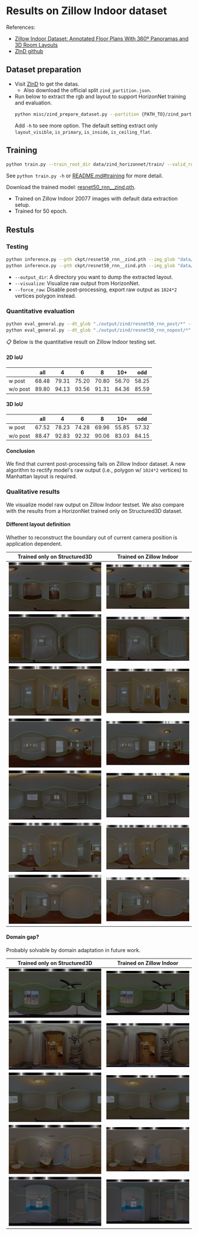 # Results on Zillow Indoor dataset

References:
- [Zillow Indoor Dataset: Annotated Floor Plans With 360º Panoramas and 3D Room Layouts](https://openaccess.thecvf.com/content/CVPR2021/papers/Cruz_Zillow_Indoor_Dataset_Annotated_Floor_Plans_With_360deg_Panoramas_and_CVPR_2021_paper.pdf)
- [ZInD github](https://github.com/zillow/zind)


## Dataset preparation
- Visit [ZInD](https://github.com/zillow/zind) to get the datas.
    - Also download the official split `zind_partition.json`.
- Run below to extract the rgb and layout to support HorizonNet training and evaluation.
    ```bash
    python misc/zind_prepare_dataset.py --partition {PATH_TO}/zind_partition.json --indir {PATH_TO_DATA_ROOT} --outdir data/zind_horizonnet/
    ```
  Add `-h` to see more option. The default setting extract only `layout_visible`, `is_primary`, `is_inside`, `is_ceiling_flat`.


## Training
```bash
python train.py --train_root_dir data/zind_horizonnet/train/ --valid_root_dir data/zind_horizonnet/val/ --id resnet50_rnn__zind --epochs 50
```
See `python train.py -h` or [README.md#training](https://github.com/sunset1995/HorizonNet#training) for more detail.

Download the trained model: [resnet50_rnn__zind.pth](https://drive.google.com/open?id=1FrMdk7Z4_sTZOOW65Ek77WbjiDbV98uJ).
- Trained on Zillow Indoor 20077 images with default data extraction setup.
- Trained for 50 epoch.


## Restuls

### Testing
```bash
python inference.py --pth ckpt/resnet50_rnn__zind.pth --img_glob "data/zind_horizonnet/test/img/*" --output_dir ./output/zind/resnet50_rnn_post/ --visualize
python inference.py --pth ckpt/resnet50_rnn__zind.pth --img_glob "data/zind_horizonnet/test/img/*" --output_dir ./output/zind/resnet50_rnn_nopost/ --visualize --force_raw
```
- `--output_dir`: A directory you want to dump the extracted layout.
- `--visualize`: Visualize raw output from HorizonNet.
- `--force_raw`: Disable post-processing, export raw output as `1024*2` vertices polygon instead.

### Quantitative evaluation
```bash
python eval_general.py --dt_glob "./output/zind/resnet50_rnn_post/*" --gt_glob "data/zind_horizonnet/test/label_cor/*"
python eval_general.py --dt_glob "./output/zind/resnet50_rnn_nopost/*" --gt_glob "data/zind_horizonnet/test/label_cor/*"
```

:clipboard: Below is the quantitative result on Zillow Indoor testing set.

#### 2D IoU
|          | all    | 4     | 6     | 8     | 10+   | odd   |
|----------|--------|-------|-------|-------|-------|-------|
| w post   | 68.48  | 79.31 | 75.20 | 70.80 | 56.70 | 58.25 |
| w/o post | 89.80  | 94.13 | 93.56 | 91.31 | 84.36 | 85.59 |

#### 3D IoU
|          | all    | 4     | 6     | 8     | 10+   | odd   |
|----------|--------|-------|-------|-------|-------|-------|
| w post   | 67.52  | 78.23 | 74.28 | 69.96 | 55.85 | 57.32 |
| w/o post | 88.47  | 92.83 | 92.32 | 90.06 | 83.03 | 84.15 |

#### Conclusion
We find that current post-processing fails on Zillow Indoor dataset.
A new algorithm to rectify model's raw output (i.e., polygon w/ `1024*2` vertices) to Manhattan layout is required.


### Qualitative results

We visualize model raw output on Zillow Indoor testset.
We also compare with the results from a HorizonNet trained only on Structured3D dataset.

#### Different layout definition
Whether to reconstruct the boundary out of current camera position is application dependent.

| Trained only on Structured3D | Trained on Zillow Indoor |
|:--:|:--:|
|![](assets/result_zind/trained_st3d/0010_floor_01_partial_room_10_pano_6.raw.png)|![](assets/result_zind/trained_zind/0010_floor_01_partial_room_10_pano_6.raw.png)|
|![](assets/result_zind/trained_st3d/0010_floor_01_partial_room_05_pano_24.raw.png)|![](assets/result_zind/trained_zind/0010_floor_01_partial_room_05_pano_24.raw.png)|
|![](assets/result_zind/trained_st3d/0010_floor_01_partial_room_14_pano_18.raw.png)|![](assets/result_zind/trained_zind/0010_floor_01_partial_room_14_pano_18.raw.png)|
|![](assets/result_zind/trained_st3d/0010_floor_01_partial_room_02_pano_9.raw.png)|![](assets/result_zind/trained_zind/0010_floor_01_partial_room_02_pano_9.raw.png)|
|![](assets/result_zind/trained_st3d/0010_floor_01_partial_room_01_pano_25.raw.png)|![](assets/result_zind/trained_zind/0010_floor_01_partial_room_01_pano_25.raw.png)|
|![](assets/result_zind/trained_st3d/0010_floor_01_partial_room_07_pano_14.raw.png)|![](assets/result_zind/trained_zind/0010_floor_01_partial_room_07_pano_14.raw.png)|
|![](assets/result_zind/trained_st3d/0010_floor_01_partial_room_12_pano_2.raw.png)|![](assets/result_zind/trained_zind/0010_floor_01_partial_room_12_pano_2.raw.png)|


#### Domain gap?
Probably solvable by domain adaptation in future work.

| Trained only on Structured3D | Trained on Zillow Indoor |
|:--:|:--:|
|![](assets/result_zind/trained_st3d/0011_floor_01_partial_room_07_pano_12.raw.png)|![](assets/result_zind/trained_zind/0011_floor_01_partial_room_07_pano_12.raw.png)|
|![](assets/result_zind/trained_st3d/0021_floor_01_partial_room_03_pano_7.raw.png)|![](assets/result_zind/trained_zind/0021_floor_01_partial_room_03_pano_7.raw.png)|
|![](assets/result_zind/trained_st3d/0010_floor_01_partial_room_08_pano_22.raw.png)|![](assets/result_zind/trained_zind/0010_floor_01_partial_room_08_pano_22.raw.png)|
|![](assets/result_zind/trained_st3d/0010_floor_01_partial_room_09_pano_23.raw.png)|![](assets/result_zind/trained_zind/0010_floor_01_partial_room_09_pano_23.raw.png)|
|![](assets/result_zind/trained_st3d/0011_floor_01_partial_room_06_pano_18.raw.png)|![](assets/result_zind/trained_zind/0011_floor_01_partial_room_06_pano_18.raw.png)|
